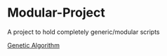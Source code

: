# Modular-Project
A project to hold completely generic/modular scripts

[Genetic Algorithm](https://bennybroseph.github.io/Modular-Project/)
